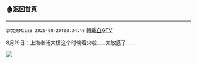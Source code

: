 ﻿###  [:house:返回首頁](https://github.com/ourhimalayas/txt)
---

`郭文贵MILES 2020-08-20T00:34:48` [轉載自GTV](https://gtv.org/web/#/UserInfo/5e596957357cc612d35a8044)

8月19日：上海奉浦大桥这个时候着火啦……太敏感了……

[![](https://filegroup.gtv.org/cdn-cgi/image/width=600/https://filegroup.gtv.org/group3/default/20200820/00/34/0/0131086012e882e6d6985751549d9bdc)](https://filegroup.gtv.org/group3/default/20200820/00/34/0/18bbae10cbe19d376fa5f1cc10c9ec97.MOV)